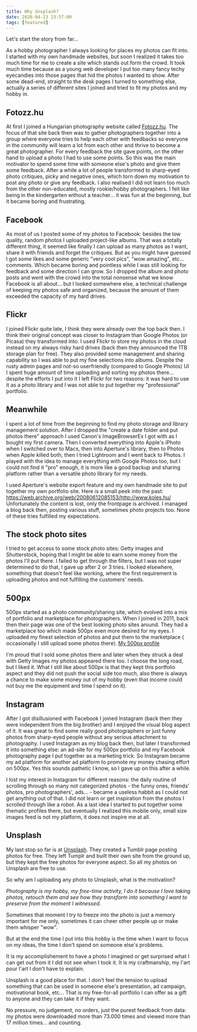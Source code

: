 ```yaml
---
title: Why Unsplash?
date: 2020-04-23 23:57:00
tags: [featured]
---
```


Let's start the story from far...

As a hobby photographer I always looking for places my photos can fit into. I started with my own handmade websites, but soon I realized it takes too much time for me to create a site which stands out form the crowd. It took much time because as a young web developer I put too many fancy techy eyecandies into those pages that hid the photos I wanted to show. After some dead-end, straight to the desk pages I turned to something else, actually a series of different sites I joined and tried to fit my photos and my hobby in.

## Fotozz.hu
At first I joined a Hungarian photography website called [Fotozz.hu](http://fotozz.hu). The focus of that site back then was to gather photographers together into a group where everyone tries to help each other with feedbacks so everyone in the community will learn a lot from each other and thrive to become a great photographer. For every feedback the site gave points, on the other hand to upload a photo I had to use some points. So this was the main motivator to spend some time with someone else's photo and give them some feedback. After a while a lot of people transformed to sharp-eyed photo critiques, picky and negative ones, which torn down my motivation to post any photo or give any feedback. I also realised I did not learn too much from the other non-educated, mostly rookie/hobby photographers. I felt like being in the kindergarten without a teacher... it was fun at the beginning, but it became boring and frustrating.

## Facebook
As most of us I posted some of my photos to Facebook: besides the low quality, random photos I uploaded project-like albums. That was a totally different thing, it seemed like finally I can upload as many photos as I want, share it with friends and forget the critiques. But as you might have guessed I got some likes and some generic "very cool pics", "wow amazing", etc... comments. Which became boring and pointless while I was still looking for feedback and some direction I can grow. So I dropped the album and photo posts and went with the crowd into the total nonsense what we know Facebook is all about... but I looked somewhere else, a technical challenge of keeping my photos safe and organized, because the amount of them exceeded the capacity of my hard drives.

## Flickr
I joined Flickr quite late, I think they were already over the top back then. I think their original concept was closer to Instagram than Google Photos (or Picasa) they transformed into. I used Flickr to store my photos in the cloud instead on my always risky hard drives (back then they announced the 1TB storage plan for free). They also provided some management and sharing capability so I was able to put my fine selections into albums. Despite the rusty admin pages and not-so userfriendly (compared to Google Photos) UI I spent huge amount of time uploading and sorting my photos there... despite the efforts I put into it I left Flickr for two reasons: it was hard to use it as a photo library and I was not able to put together my "professional" portfolio.

## Meanwhile
I spent a lot of time from the beginning to find my photo storage and library management solution. After I dropped the "create a date folder and put photos there" approach I used Canon's ImageBrowserEx I got with as I bought my first camera. Then I converted everything into Apple's iPhoto when I switched over to Macs, then into Aperture's library, then to Photos when Apple killed both, then I tried Lightroom and I went back to Photos. I played with the idea to manage everything with Google Photos too, but I could not find it "pro" enough, it is more like a good backup and sharing platform rather than a versatile photo library for my needs.

I used Aperture's website export feature and my own handmade site to put together my own portfolio site. Here is a small peek into the past: https://web.archive.org/web/20080612085153/http://www.koles.hu/
Unfortunately the content is lost, only the frontpage is archived. I managed a blog back then, posting various stuff, sometimes photo projects too. None of these tries fulfilled my expectations.

## The stock photo sites
I tried to get access to some stock photo sites: Getty images and Shutterstock, hoping that I might be able to earn some money from the photos I'll put there. I failed to get through the filters, but I was not super determined to do that, I gave up after 2 or 3 tries. I looked elsewhere, something that doesn't feel like working, where the first requirement is uploading photos and not fulfilling the customers' needs.

## 500px
500px started as a photo community/sharing site, which evolved into a mix of portfolio and marketplace for photographers. When I joined in 2011, back then their page was one of the best looking photo sites around. They had a marketplace too which made 500px even more desired for my eyes. I uploaded my finest selection of photos and put them to the marketplace ( occasionally I still upload some photos there). [My 500px profile](https://500px.com/kolesm)

I'm proud that I sold some photos there and later when they struck a deal with Getty Images my photos appeared there too. I choose the long road, but I liked it.
What I still like about 500px is that they kept this portfolio aspect and they did not push the social side too much, also there is always a chance to make some money out of my hobby (even that income could not buy me the equipment and time I spend on it).

## Instagram
After I got disillusioned with Facebook I joined Instagram (back then they were independent from the big brother) and I enjoyed the visual blog aspect of it. It was great to find some really good photographers or just funny photos from sharp-eyed people without any serious attachment to photography. I used Instagram as my blog back then, but later I transformed it into something else: an ad-site for my 500px portfolio and my Facebook photography page I put together as a marketing trick. So Instagram became my ad platform for another ad platform to promote my money chasing effort on 500px. Yes this sounds pathetic I know, so I gave up on this after a while.

I lost my interest in Instagram for different reasons: the daily routine of scrolling through so many not categorized photos - the funny ones, friends' photos, pro photographers', ads... - became a useless habbit as I could not get anything out of that. I did not learn or get inspiration from the photos I scrolled through like a robot.
As a last idea I started to put together some thematic profiles there, but eventually I realized this mobile only, small size images feed is not my platform, it does not inspire me at all.

## Unsplash
My last stop so far is at [Unsplash](https://unsplash.com/@mihaly_koles). They created a Tumblr page posting photos for free. They left Tumplr and built their own site from the ground up, but they kept the free photos for everyone aspect. So all my photos on Unsplash are free to use.

So why am I uploading any photo to Unsplash, what is the motivation?

*Photography is my hobby, my free-time activity, I do it because I love taking photos, retouch them and see how they transform into something I want to preserve from the moment I witnessed.*

Sometimes that moment I try to freeze into the photo is just a memory important for me only, sometimes it can cheer other people up or make them whisper "wow".

But at the end the time I put into this hobby is the time when I want to focus on my ideas, the time I don't spend on someone else's problems.

It is my accomplishement to have a photo I imagined or get surprised what I can get out from it I did not see when I took it. It is my craftmanship, my l'art pour l'art I don't have to explain.

Unsplash is a good place for that. I don't feel the tension to upload something that can be used in someone else's presentation, ad campaign, motivational book, etc... That is my free-for-all portfolio I can offer as a gift to anyone and they can take it if they want.

No pressure, no judgement, no orders, just the purest feedback from data: my photos were downloaded more than 73.000 times and viewed more than 17 million times... and counting.
